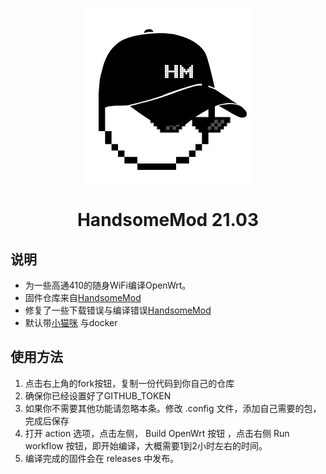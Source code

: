 <p align="center"><img src="logo.png" /></p>
<h1 align="center">HandsomeMod 21.03</h1>

## 说明
- 为一些高通410的随身WiFi编译OpenWrt。
- 固件仓库来自[HandsomeMod](https://github.com/HandsomeMod/HandsomeMod)
- 修复了一些下载错误与编译错误[HandsomeMod](https://github.com/LeeHe-gif/HandsomeMod)
- 默认带[小猫咪](https://github.com/vernesong/OpenClash)
与docker
## 使用方法
1. 点击右上角的fork按钮，复制一份代码到你自己的仓库
2. 确保你已经设置好了GITHUB_TOKEN
3. 如果你不需要其他功能请忽略本条。修改 .config 文件，添加自己需要的包，完成后保存
4. 打开 action 选项，点击左侧， Build OpenWrt 按钮 ，点击右侧 Run workflow 按钮，即开始编译，大概需要1到2小时左右的时间。
5. 编译完成的固件会在 releases 中发布。
